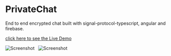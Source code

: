 # PrivateChat

End to end encrypted chat built with signal-protocol-typescript, angular and firebase.

[click here to see the Live Demo](https://privatechat2-1d108.web.app/)

![Screenshot](./assets/appScreenshots/choose-sign-in-method.png)
&nbsp;
![Screenshot](./assets/appScreenshots/chatd.png)
